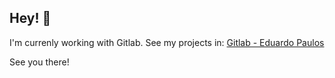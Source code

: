 ## Hey! :wave:

I'm currenly working with Gitlab. See my projects in:  [Gitlab - Eduardo Paulos](https://gitlab.com/edu_paulos)

See you there! 

<!---
Edix96/Edix96 is a ✨ special ✨ repository because its `README.md` (this file) appears on your GitHub profile.
You can click the Preview link to take a look at your changes.
--->
